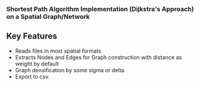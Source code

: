 ### Shortest Path Algorithm Implementation (Dijkstra's Approach) on a Spatial Graph/Network 

## Key Features
- Reads files in most spatial formats
- Extracts Nodes and Edges for Graph construction with distance as weight by default
- Graph densification by some sigma or delta
- Export to csv.

